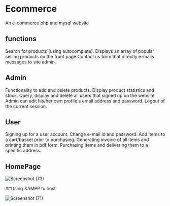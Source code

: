 # Ecommerce 

An e-commerce php and mysql website 


## functions
Search for products (using autocomplete).
Displays an array of popular selling products on the front page
Contact us form that directly e-mails messages to site admin.


## Admin
Functionality to add and delete products.
Display product statistics and stock.
Query, display and delete all users that signed up on the website.
Admin can edit his/her own profile's email address and password.
Logout of the current session.

## User
Signing up for a user account.
Change e-mail id and password.
Add items to a cart/basket prior to purchasing.
Generating invoice of all items and printing them in pdf form.
Purchasing items and delivering them to a specific address.

 ## HomePage
 
 ![Screenshot (73)](https://user-images.githubusercontent.com/95856673/196827425-d2930102-a62d-4b75-93b5-b586f4936091.png)

##Using XAMPP to host

![Screenshot (71)](https://user-images.githubusercontent.com/95856673/196827831-adca3dac-58e2-4b03-8796-d13d0873c666.png)

